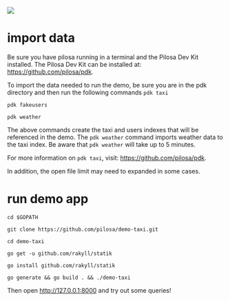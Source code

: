 <a href="https://github.com/pilosa"><img src="https://img.shields.io/badge/pilosa-v0.3.1-blue.svg"></a>

# import data
Be sure you have pilosa running in a terminal and the Pilosa Dev Kit installed.
The Pilosa Dev Kit can be installed at: https://github.com/pilosa/pdk.

To import the data needed to run the demo, be sure you are in the pdk directory and then run the following commands
`pdk taxi`

`pdk fakeusers`

`pdk weather`

The above commands create the taxi and users indexes that will be referenced in the demo. The `pdk weather` command imports weather data to the taxi index.
Be aware that `pdk weather` will take up to 5 minutes.

For more information on `pdk taxi`, visit: https://github.com/pilosa/pdk.

In addition, the open file limit may need to expanded in some cases.


# run demo app
`cd $GOPATH`

`git clone https://github.com/pilosa/demo-taxi.git`

`cd demo-taxi`

`go get -u github.com/rakyll/statik`

`go install github.com/rakyll/statik`

`go generate && go build . && ./demo-taxi`

Then open http://127.0.0.1:8000 and try out some queries!

